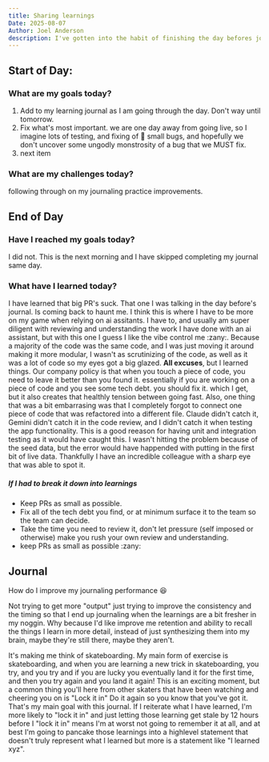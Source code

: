 ```yaml
---
title: Sharing learnings
Date: 2025-08-07
Author: Joel Anderson
description: I've gotten into the habit of finishing the day befores journal on the next day. It's eroding my memory, and making the sharing of my learning a bit boilerplate.
---
```


## Start of Day:

### What are my goals today?
1. Add to my learning journal as I am going through the day. Don't way until tomorrow.
1. Fix what's most important. we are one day away from going live, so I imagine lots of testing, and fixing of :crossed_fingers: small bugs, and hopefully we don't uncover some ungodly monstrosity of a bug that we MUST fix.
1. next item

### What are my challenges today?
following through on my journaling practice improvements.


## End of Day

### Have I reached my goals today?
I did not. This is the next morning and I have skipped completing my journal same day.

### What have I learned today?
I have learned that big PR's suck. That one I was talking in the day before's journal. Is coming back to haunt me. I think this is where I have to be more on my game when relying on ai assitants. I have to, and usually am super diligent with reviewing and understanding the work I have done with an ai assistant, but with this one I guess I like the vibe control me :zany:. Because a majority of the code was the same code, and I was just moving it around making it more modular, I wasn't as scrutinizing of the code, as well as it was a lot of code so my eyes got a big glazed. **All excuses**, but I learned things. Our company policy is that when you touch a piece of code, you need to leave it better than you found it. essentially if you are working on a piece of code and you see some tech debt. you should fix it. which I get, but it also creates that healthly tension between going fast.  Also, one thing that was a bit embarrasing was that I completely forgot to connect one piece of code that was refactored into a different file. Claude didn't catch it, Gemini didn't catch it in the code review, and I didn't catch it when testing the app functionality. This is a good reeason for having unit and integration testing as it would have caught this. I wasn't hitting the problem because of the seed data, but the error would have happended with putting in the first bit of live data. Thankfully I have an incredible colleague with a sharp eye that was able to spot it.

##### If I had to break it down into learnings
- Keep PRs as small as possible.
- Fix all of the tech debt you find, or at minimum surface it to the team so the team can decide.
- Take the time you need to review it, don't let pressure (self imposed or otherwise) make you rush your own review and understanding.
- keep PRs as small as possible :zany:

## Journal
How do I improve my journaling performance :laughing:

Not trying to get more "output" just trying to improve the consistency and the timing so that I end up journaling when the learnings are a bit fresher in my noggin. Why because I'd like improve me retention and ability to recall the things I learn in more detail, instead of just synthesizing them into my brain, maybe they're still there, maybe they aren't.

It's making me think of skateboarding. My main form of exercise is skateboarding, and when you are learning a new trick in skateboarding, you try, and you try and if you are lucky you eventually land it for the first time, and then you try again and you land it again! This is an exciting moment, but a common thing you'll here from other skaters that have been watching and cheering you on is "Lock it in" Do it again so you know that you've got it. That's my main goal with this journal. If I reiterate what I have learned, I'm more likely to "lock it in" and just letting those learning get stale by 12 hours before I "lock it in" means I'm at worst not going to remember it at all, and at best I'm going to pancake those learnings into a highlevel statement that doesn't truly represent what I learned but more is a statement like "I learned xyz".
